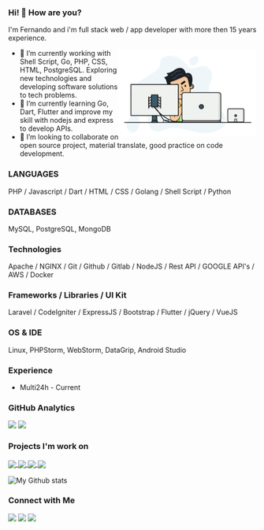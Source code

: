 ### Hi! 👋 How are you?
I'm Fernando and i'm full stack web / app developer with more then 15 years experience.

<img align="right" src="https://github.com/fernandowobeto/fernandowobeto/blob/main/me-developer.gif?raw=true" width="280px">

- 🔭 I’m currently working with Shell Script, Go, PHP, CSS, HTML, PostgreSQL. Exploring new technologies and developing software solutions to tech problems.
- 🌱 I’m currently learning Go, Dart, Flutter and improve my skill with nodejs and express to develop APIs.
- 👯 I’m looking to collaborate on open source project, material translate, good practice on code development.

### LANGUAGES
PHP / Javascript / Dart / HTML / CSS / Golang / Shell Script / Python

### DATABASES
MySQL, PostgreSQL, MongoDB

### Technologies
Apache / NGINX / Git / Github / Gitlab / NodeJS / Rest API / GOOGLE API's / AWS / Docker

### Frameworks / Libraries / UI Kit
Laravel / CodeIgniter / ExpressJS / Bootstrap / Flutter / jQuery / VueJS

### OS & IDE
Linux, PHPStorm, WebStorm, DataGrip, Android Studio

### Experience
* Multi24h - Current

### GitHub Analytics
<p>
    <img height="180em" src="https://github-readme-stats-eight-theta.vercel.app/api?username=fernandowobeto&show_icons=true&theme=algolia&include_all_commits=true&count_private=true"/>
    <img height="180em" src="https://github-readme-stats-eight-theta.vercel.app/api/top-langs/?username=fernandowobeto&layout=compact&langs_count=8&theme=algolia"/>
</p>

### Projects I'm work on
<p>
<a href="https://github.com/fernandowobeto/car_seller">
  <img align="center" src="https://github-readme-stats.vercel.app/api/pin/?username=fernandowobeto&repo=car_seller&theme=dark&layout=compact" />
</a>
<a href="https://github.com/fernandowobeto/nodejs-express-api-boilerplate">
  <img align="center" src="https://github-readme-stats.vercel.app/api/pin/?username=fernandowobeto&repo=nodejs-express-api-boilerplate&theme=dark&layout=compact" />
</a>
<a href="https://github.com/fernandowobeto/clean-code-php">
  <img align="center" src="https://github-readme-stats.vercel.app/api/pin/?username=fernandowobeto&repo=clean-code-php&theme=dark&layout=compact" />
</a>
<a href="https://github.com/fernandowobeto/car_seller">
  <img align="center" src="https://github-readme-stats.vercel.app/api/pin/?username=fernandowobeto&repo=car_seller&theme=dark&layout=compact" />
</a>
</p>

<img alt="My Github stats" align="center" border-radius="40px" width="800px" height="200px" src="https://github-readme-streak-stats.herokuapp.com/?user=fernandowobeto&layout=compact" alt="fernandowobeto" />


### Connect with Me
<p>
<a href="https://www.fernandowobeto.com"><img src="https://img.shields.io/badge/-fernandowobeto.com-3423A6?style=flat&logo=Google-Chrome&logoColor=white"/></a>
<a href="https://linkedin.com/in/fernandowobeto"><img src="https://img.shields.io/badge/-Fernando%20Wobeto-0077B5?style=flat&logo=Linkedin&logoColor=white"/></a>
<a href="mailto:fernandowobeto@gmail.com"><img src="https://img.shields.io/badge/-fernandowobeto@gmail.com-D14836?style=flat&logo=Gmail&logoColor=white"/></a>
</p>
